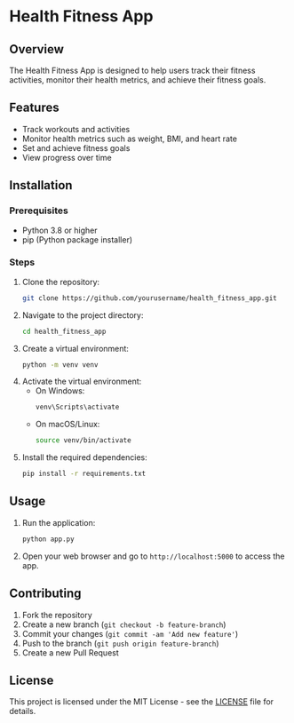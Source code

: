 # Health Fitness App

## Overview
The Health Fitness App is designed to help users track their fitness activities, monitor their health metrics, and achieve their fitness goals.

## Features
- Track workouts and activities
- Monitor health metrics such as weight, BMI, and heart rate
- Set and achieve fitness goals
- View progress over time

## Installation

### Prerequisites
- Python 3.8 or higher
- pip (Python package installer)

### Steps
1. Clone the repository:
    ```sh
    git clone https://github.com/yourusername/health_fitness_app.git
    ```
2. Navigate to the project directory:
    ```sh
    cd health_fitness_app
    ```
3. Create a virtual environment:
    ```sh
    python -m venv venv
    ```
4. Activate the virtual environment:
    - On Windows:
        ```sh
        venv\Scripts\activate
        ```
    - On macOS/Linux:
        ```sh
        source venv/bin/activate
        ```
5. Install the required dependencies:
    ```sh
    pip install -r requirements.txt
    ```

## Usage
1. Run the application:
    ```sh
    python app.py
    ```
2. Open your web browser and go to `http://localhost:5000` to access the app.

## Contributing
1. Fork the repository
2. Create a new branch (`git checkout -b feature-branch`)
3. Commit your changes (`git commit -am 'Add new feature'`)
4. Push to the branch (`git push origin feature-branch`)
5. Create a new Pull Request

## License
This project is licensed under the MIT License - see the [LICENSE](LICENSE) file for details.